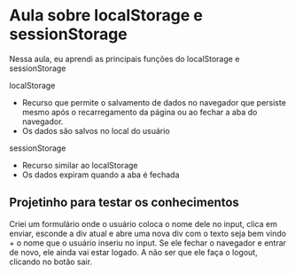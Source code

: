 <h1>Aula sobre localStorage e sessionStorage</h1>

<p>Nessa aula, eu aprendi as principais funções do localStorage e sessionStorage</p>

<p>localStorage</p>
    <ul>
        <li>Recurso que permite o salvamento de dados no navegador que persiste mesmo após o recarregamento da página
ou ao fechar a aba do navegador.</li>
        <li>Os dados são salvos no local do usuário</li>
    </ul>

<p>sessionStorage</P>
    <ul>
        <li>Recurso similar ao localStorage</li>
        <li>Os dados expiram quando a aba é fechada</li>
</ul>

<h2>Projetinho para testar os conhecimentos</h2>
<p>Criei um formulário onde o usuário coloca o nome dele no input, clica em enviar, esconde a div atual e abre uma nova div com o texto seja bem vindo + o nome que o usuário inseriu no input. Se ele fechar o navegador e entrar de novo, ele ainda vai estar logado. A não ser que ele faça o logout, clicando no botão sair.</p>
